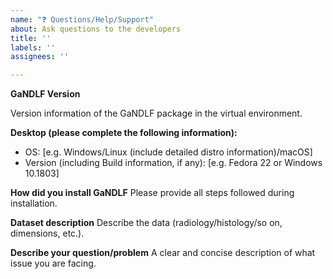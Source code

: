 ```yaml
---
name: "❓ Questions/Help/Support"
about: Ask questions to the developers
title: ''
labels: ''
assignees: ''

---
```

<!-- By proceeding, you acknowledge that you have 
taken a look at the FAQ section in the documentation:
https://mlcommons.github.io/GaNDLF/faq
-->

**GaNDLF Version**
<!-- Put the output of the following command:
python -c 'import GANDLF as g;print(g.__version__)'
-->
Version information of the GaNDLF package in the virtual environment.

**Desktop (please complete the following information):**
 - OS: [e.g. Windows/Linux (include detailed distro information)/macOS]
 - Version (including Build information, if any): [e.g. Fedora 22 or Windows 10.1803]

**How did you install GaNDLF**
Please provide all steps followed during installation.

**Dataset description**
Describe the data (radiology/histology/so on, dimensions, etc.).

**Describe your question/problem**
A clear and concise description of what issue you are facing.
